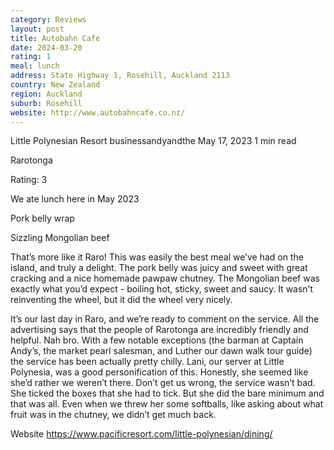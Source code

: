 ```yaml
---
category: Reviews
layout: post
title: Autobahn Cafe
date: 2024-03-20
rating: 1
meal: lunch
address: State Highway 1, Rosehill, Auckland 2113
country: New Zealand
region: Auckland
suburb: Rosehill
website: http://www.autobahncafe.co.nz/
---
```


Little Polynesian Resort
businessandyandthe
May 17, 2023
1 min read


Rarotonga

Rating: 3

We ate lunch here in May 2023

Pork belly wrap 

Sizzling Mongolian beef 

That’s more like it Raro! This was easily the best meal we’ve had on the island, and truly a delight. The pork belly was juicy and sweet with great cracking and a nice homemade pawpaw chutney. The Mongolian beef was exactly what you’d expect - boiling hot, sticky, sweet and saucy. It wasn’t reinventing the wheel, but it did the wheel very nicely. 

It’s our last day in Raro, and we’re ready to comment on the service. All the advertising says that the people of Rarotonga are incredibly friendly and helpful. Nah bro. With a few notable exceptions (the barman at Captain Andy’s, the market pearl salesman, and Luther our dawn walk tour guide) the service has been actually pretty chilly. Lani, our server at Little Polynesia, was a good personification of this. Honestly, she seemed like she’d rather we weren’t there. Don’t get us wrong, the service wasn’t bad. She ticked the boxes that she had to tick. But she did the bare minimum and that was all. Even when we threw her some softballs, like asking about what fruit was in the chutney, we didn’t get much back. 

Website https://www.pacificresort.com/little-polynesian/dining/